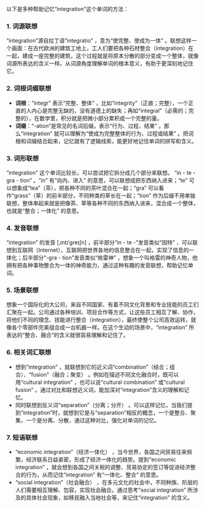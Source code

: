 以下是多种帮助记忆“integration”这个单词的方法：

### 1. 词源联想
“integration”源自拉丁语“integratio” ，意为“使完整、使成为一体” 。联想这样一个画面：在古代欧洲的建筑工地上，工人们要把各种石材整合（integration）在一起，建成一座完整的建筑，这个过程就是将原本分散的部分变成一个整体，就像词源所表达的含义一样。从词源角度理解单词的根本意义，有助于更深刻地记住它。

### 2. 词根词缀联想
 - **词根**：“integr” 表示“完整、整体” ，比如“integrity”（正直；完整），一个正直的人内心是完整无缺的，没有道德上的缺失；再如“integral”（必需的；完整的），在数学里，积分就是把微小部分累积成一个完整的量。
 - **词缀**：“-ation”是常见的名词后缀，表示“行为、过程、结果” 。那么“integration” 就可以理解为“使成为完整整体的行为、过程或结果” 。把词根和词缀结合起来，记忆就有了逻辑线索，能更好地记住单词的拼写和含义。

### 3. 词形联想
“integration” 这个单词比较长，可以尝试把它拆分成几个部分来联想。 “in - te - gra - tion” 。“in” 有“向内、进入” 的意思，可以联想成把东西纳入进来；“te” 可以想象成“tea”（茶），把各种不同的茶叶混合在一起；“gra” 可以看作“grass”（草）的前半部分，不同种类的草长在一起；“tion” 作为后缀不用单独联想，整体串起来就是把像茶、草等各种不同的东西纳入进来，混合成一个整体，也就是“整合；一体化” 的意思。

### 4. 发音联想
“integration” 的发音 [ˌɪntɪˈɡreɪʃn] ，前半部分“in - te -”发音类似“因特” ，可以联想到互联网（Internet），互联网把世界各地的信息整合在一起，实现了信息的一体化；后半部分“-gra - tion”发音类似“格雷神” ，想象一个叫格雷的神奇人物，他拥有把各种事物整合为一体的神奇能力，通过这种有趣的发音联想，帮助记忆单词。

### 5. 场景联想
想象一个国际化的大公司，来自不同国家、有着不同文化背景和专业技能的员工们汇聚在一起。公司通过各种培训、项目合作等方式，让这些员工相互了解、协作，将他们不同的理念、技能进行整合（integration），最终使整个公司高效运转，就像各个零部件完美组合成一台机器一样。在这个生动的场景中，“integration” 所表达的“整合、融合”的含义就很容易理解和记住了。

### 6. 相关词汇联想
 - 想到“integration” ，就联想到它的近义词“combination”（结合；组合）、“fusion”（融合；聚变） 。例如在描述不同文化融合时，既可以用“cultural integration” ，也可以说“cultural combination” 或“cultural fusion” 。通过对比和联想近义词，能加深对“integration”含义的理解和记忆。
 - 同时联想到反义词“separation”（分离；分开） 。可以这样记忆，当我们提到“integration”时，就想到它是与“separation”相反的概念，一个是整合、聚集，一个是分离、分散，通过这种对比，强化对单词的记忆。

### 7. 短语联想
 - “economic integration”（经济一体化） ，当今世界，各国之间贸易往来频繁，经济联系日益紧密，形成了经济一体化的趋势。提到“economic integration” ，就会想到各国之间关税的调整、贸易协定的签订等促进经济整合的行为，从而记住“integration” 有“一体化、整合” 的意思。
 - “social integration”（社会融合） ，在多元文化的社会中，不同种族、阶层的人们需要相互理解、包容，实现社会融合。通过思考“social integration” 所涉及的具体社会现象，如移民融入当地社会等，来记住“integration” 的含义。 